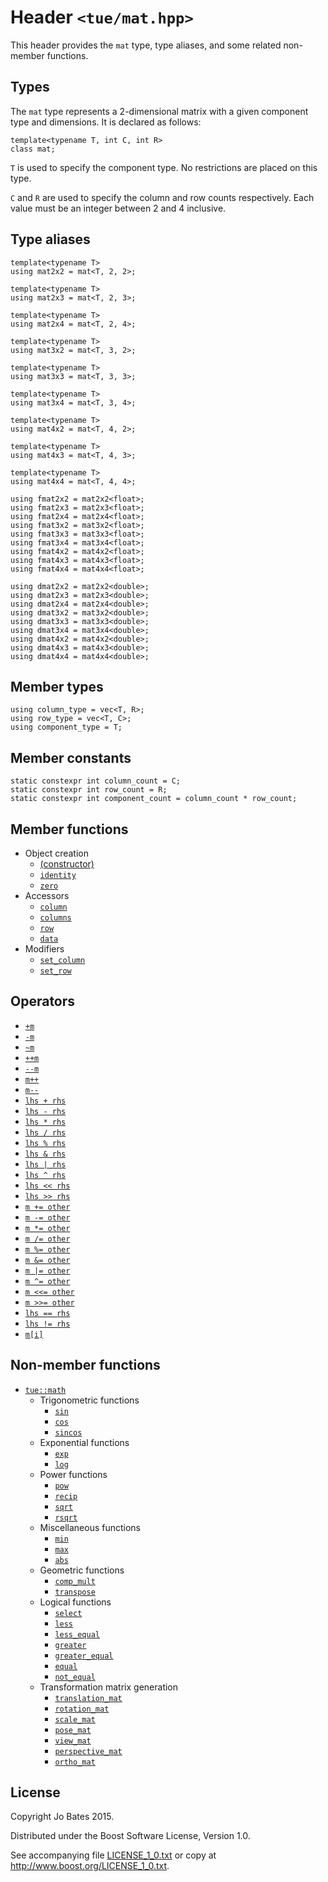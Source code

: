 Header `<tue/mat.hpp>`
===============
This header provides the `mat` type, type aliases, and some related non-member
functions.

Types
-----
The `mat` type represents a 2-dimensional matrix with a given component type and
dimensions. It is declared as follows:

    template<typename T, int C, int R>
    class mat;

`T` is used to specify the component type. No restrictions are placed on this
type.

`C` and `R` are used to specify the column and row counts respectively. Each
value must be an integer between 2 and 4 inclusive.

Type aliases
------------
    template<typename T>
    using mat2x2 = mat<T, 2, 2>;
    
    template<typename T>
    using mat2x3 = mat<T, 2, 3>;
    
    template<typename T>
    using mat2x4 = mat<T, 2, 4>;
    
    template<typename T>
    using mat3x2 = mat<T, 3, 2>;
    
    template<typename T>
    using mat3x3 = mat<T, 3, 3>;
    
    template<typename T>
    using mat3x4 = mat<T, 3, 4>;
    
    template<typename T>
    using mat4x2 = mat<T, 4, 2>;
    
    template<typename T>
    using mat4x3 = mat<T, 4, 3>;
    
    template<typename T>
    using mat4x4 = mat<T, 4, 4>;
    
    using fmat2x2 = mat2x2<float>;
    using fmat2x3 = mat2x3<float>;
    using fmat2x4 = mat2x4<float>;
    using fmat3x2 = mat3x2<float>;
    using fmat3x3 = mat3x3<float>;
    using fmat3x4 = mat3x4<float>;
    using fmat4x2 = mat4x2<float>;
    using fmat4x3 = mat4x3<float>;
    using fmat4x4 = mat4x4<float>;

    using dmat2x2 = mat2x2<double>;
    using dmat2x3 = mat2x3<double>;
    using dmat2x4 = mat2x4<double>;
    using dmat3x2 = mat3x2<double>;
    using dmat3x3 = mat3x3<double>;
    using dmat3x4 = mat3x4<double>;
    using dmat4x2 = mat4x2<double>;
    using dmat4x3 = mat4x3<double>;
    using dmat4x4 = mat4x4<double>;

Member types
------------
    using column_type = vec<T, R>;
    using row_type = vec<T, C>;
    using component_type = T;

Member constants
----------------
    static constexpr int column_count = C;
    static constexpr int row_count = R;
    static constexpr int component_count = column_count * row_count;

Member functions
----------------
- Object creation
    - [(constructor)](../functions/mat/constructor.md)
    - [`identity`](../functions/mat/identity.md)
    - [`zero`](../functions/mat/zero.md)
- Accessors
    - [`column`](../functions/mat/column.md)
	- [`columns`](../functions/mat/columns.md)
    - [`row`](../functions/mat/row.md)
    - [`data`](../functions/mat/data.md)
- Modifiers
    - [`set_column`](../functions/mat/set_column.md)
    - [`set_row`](../functions/mat/set_row.md)

Operators
---------
- [`+m`](../operators/mat/unary_plus.md)
- [`-m`](../operators/mat/unary_minus.md)
- [`~m`](../operators/mat/bitwise_not.md)
- [`++m`](../operators/mat/pre_increment.md)
- [`--m`](../operators/mat/pre_decrement.md)
- [`m++`](../operators/mat/post_increment.md)
- [`m--`](../operators/mat/post_decrement.md)
- [`lhs + rhs`](../operators/mat/addition.md)
- [`lhs - rhs`](../operators/mat/subtraction.md)
- [`lhs * rhs`](../operators/mat/multiplication.md)
- [`lhs / rhs`](../operators/mat/division.md)
- [`lhs % rhs`](../operators/mat/modulo.md)
- [`lhs & rhs`](../operators/mat/bitwise_and.md)
- [`lhs | rhs`](../operators/mat/bitwise_or.md)
- [`lhs ^ rhs`](../operators/mat/bitwise_xor.md)
- [`lhs << rhs`](../operators/mat/shift_left.md)
- [`lhs >> rhs`](../operators/mat/shift_right.md)
- [`m += other`](../operators/mat/addition_assignment.md)
- [`m -= other`](../operators/mat/subtraction_assignment.md)
- [`m *= other`](../operators/mat/multiplication_assignment.md)
- [`m /= other`](../operators/mat/division_assignment.md)
- [`m %= other`](../operators/mat/modulo_assignment.md)
- [`m &= other`](../operators/mat/bitwise_and_assignment.md)
- [`m |= other`](../operators/mat/bitwise_or_assignment.md)
- [`m ^= other`](../operators/mat/bitwise_xor_assignment.md)
- [`m <<= other`](../operators/mat/shift_left_assignment.md)
- [`m >>= other`](../operators/mat/shift_right_assignment.md)
- [`lhs == rhs`](../operators/mat/equal_to.md)
- [`lhs != rhs`](../operators/mat/not_equal_to.md)
- [`m[i]`](../operators/mat/subscript.md)

Non-member functions
--------------------
- [`tue::math`](../namespaces/tue/math.md)
    - Trigonometric functions
        - [`sin`](../functions/math/sin.md)
        - [`cos`](../functions/math/cos.md)
        - [`sincos`](../functions/math/sincos.md)
    - Exponential functions
        - [`exp`](../functions/math/exp.md)
        - [`log`](../functions/math/log.md)
	- Power functions
        - [`pow`](../functions/math/pow.md)
        - [`recip`](../functions/math/recip.md)
        - [`sqrt`](../functions/math/sqrt.md)
        - [`rsqrt`](../functions/math/rsqrt.md)
    - Miscellaneous functions
        - [`min`](../functions/math/min.md)
        - [`max`](../functions/math/max.md)
        - [`abs`](../functions/math/abs.md)
	- Geometric functions
        - [`comp_mult`](../functions/math/comp_mult.md)
        - [`transpose`](../functions/math/transpose.md)
    - Logical functions
	    - [`select`](../functions/math/select.md)
        - [`less`](../functions/math/less.md)
        - [`less_equal`](../functions/math/less_equal.md)
        - [`greater`](../functions/math/greater.md)
        - [`greater_equal`](../functions/math/greater_equal.md)
        - [`equal`](../functions/math/equal.md)
        - [`not_equal`](../functions/math/not_equal.md)
	- Transformation matrix generation
	    - [`translation_mat`](../functions/math/translation_mat.md)
	    - [`rotation_mat`](../functions/math/rotation_mat.md)
	    - [`scale_mat`](../functions/math/scale_mat.md)
	    - [`pose_mat`](../functions/math/pose_mat.md)
	    - [`view_mat`](../functions/math/view_mat.md)
	    - [`perspective_mat`](../functions/math/perspective_mat.md)
	    - [`ortho_mat`](../functions/math/ortho_mat.md)

License
-------
Copyright Jo Bates 2015.

Distributed under the Boost Software License, Version 1.0.

See accompanying file [LICENSE_1_0.txt](../../LICENSE_1_0.txt) or copy at
http://www.boost.org/LICENSE_1_0.txt.
